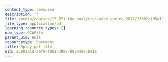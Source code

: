 ```yaml
---
content_type: resource
description: ''
file: /media/courses/15-071-the-analytics-edge-spring-2017/23002a1d5af9f0013887883a4d87b418_wYcMru4gYF4.pdf
file_type: application/pdf
learning_resource_types: []
ocw_type: OCWFile
parent_uid: null
resourcetype: Document
title: 3play pdf file
uid: 23002a1d-5af9-f001-3887-883a4d87b418
---
```

